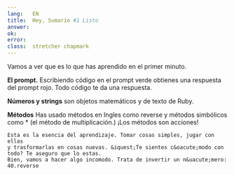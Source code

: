 ```yaml
---
lang:   EN
title:  Hey, Sumario #1 Listo
answer: 
ok:     
error:  
class:  stretcher chapmark
---
```


Vamos a ver que es lo que has aprendido en el primer minuto.
    
            
__El prompt.__ Escribiendo c&oacute;digo en el prompt verde obtienes
            una respuesta del prompt rojo. Todo c&oacute;digo te da una respuesta.
            
__N&uacute;meros y strings__ son objetos matem&aacute;ticos y de texto de Ruby.
            
__M&eacute;todos__ Has usado m&eacute;todos en Ingles como reverse
            y m&eacute;todos simb&oacute;licos como * (el m&eacute;todo de multiplicaci&oacute;n.) &iexcl;Los m&eacute;todos son acciones!
    
    Esta es la esencia del aprendizaje. Tomar cosas simples, jugar con ellas
    y trasformarlas en cosas nuevas. &iquest;Te sientes c&oacute;modo con todo? Te aseguro que lo estas.
    Bien, vamos a hacer algo incomodo. Trata de invertir un n&uacute;mero: 40.reverse
